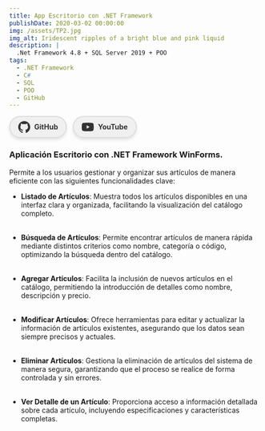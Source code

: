 ```yaml
---
title: App Escritorio con .NET Framework
publishDate: 2020-03-02 00:00:00
img: /assets/TP2.jpg
img_alt: Iridescent ripples of a bright blue and pink liquid
description: |
  .Net Framework 4.8 + SQL Server 2019 + POO
tags:
  - .NET Framework
  - C#
  - SQL
  - POO
  - GitHub
---
```


<div class="tag-container">
    <a class="tag" href="https://github.com/ggonzalez1985/TPFinalNivel2_Gonzalez.git" target="_blank">
    <svg xmlns="http://www.w3.org/2000/svg" width="24" height="24" fill="currentColor" viewBox="0 0 24 24">
        <path d="M12 .297c-6.627 0-12 5.373-12 12 0 5.305 3.438 9.8 8.118 11.4.593.113.81-.257.81-.573v-2.044c-3.305.722-4.003-1.577-4.003-1.577-.541-1.371-1.322-1.734-1.322-1.734-1.082-.741.083-.725.083-.725 1.197.084 1.823 1.226 1.823 1.226 1.064 1.82 2.795 1.294 3.477.991.107-.771.417-1.294.76-1.594-2.665-.306-5.467-1.334-5.467-5.93 0-1.31.469-2.376 1.237-3.22-.124-.305-.537-1.527.118-3.176 0 0 1.012-.324 3.312 1.236.96-.267 1.989-.4 3.014-.404 1.024.003 2.055.137 3.013.404 2.299-1.56 3.311-1.236 3.311-1.236.655 1.649.242 2.871.118 3.176.768.844 1.236 1.91 1.236 3.22 0 4.614-2.81 5.624-5.478 5.926.431.372.81 1.102.81 2.222v3.293c0 .318.215.691.822.574C20.563 22.098 24 17.605 24 12.297c0-6.627-5.373-12-12-12z"/></svg>GitHub</a>
    <a class="tag" href="https://www.youtube.com/watch?v=SLwDc7Ksgps" target="_blank">
    <svg xmlns="http://www.w3.org/2000/svg" width="24" height="24" fill="currentColor" viewBox="0 0 24 24">
        <path d="M23.498 6.186a2.998 2.998 0 00-2.11-2.122C19.482 3.5 12 3.5 12 3.5s-7.482 0-9.389.564a2.998 2.998 0 00-2.109 2.122C0 8.09 0 12 0 12s0 3.91.502 5.814a2.998 2.998 0 002.109 2.122C4.518 20.5 12 20.5 12 20.5s7.482 0 9.389-.564a2.998 2.998 0 002.109-2.122C24 15.91 24 12 24 12s0-3.91-.502-5.814zM9.751 15.509V8.491L15.682 12l-5.931 3.509z"/></svg>YouTube</a>
</div>

<style>
    .tag-container {
        display: flex;
        gap: 0.75rem;
        flex-wrap: wrap;
    }

    .tag {
        display: flex;
        align-items: center;
        padding: 0.5rem 1rem;
        gap: 0.5rem;
        border-radius: 999rem;
        font-size: var(--text-md);
        font-weight: bold;
        line-height: 1.35;
        text-decoration: none;
        transition: background-color 0.3s, color 0.3s, transform 0.3s;
        box-shadow: 0 4px 6px rgba(0, 0, 0, 0.1);
    }

    /* Estilos para modo claro */
    @media (prefers-color-scheme: light) {
        .tag {
            color: #333; /* Texto oscuro */
            background-color: #f0f0f0; /* Fondo claro */
            border: 2px solid #ddd; /* Borde claro */
        }

        .tag:hover {
            background-color: #e0e0e0; /* Fondo un poco más oscuro al pasar el mouse */
            transform: scale(1.05);
        }

        .tag:active {
            background-color: #ccc; /* Fondo más oscuro al hacer clic */
        }
    }

    /* Estilos para modo oscuro */
    @media (prefers-color-scheme: dark) {
        .tag {
            color: #f0f0f0; /* Texto claro */
            background-color: #333; /* Fondo oscuro */
            border: 2px solid #444; /* Borde oscuro */
        }

        .tag:hover {
            background-color: #444; /* Fondo un poco más claro al pasar el mouse */
            transform: scale(1.05);
        }

        .tag:active {
            background-color: #555; /* Fondo más claro al hacer clic */
        }
    }
</style>

### Aplicación Escritorio con .NET Framework WinForms.


Permite a los usuarios gestionar y organizar sus artículos de manera eficiente con las siguientes funcionalidades clave:

- **Listado de Artículos**: Muestra todos los artículos disponibles en una interfaz clara y organizada, facilitando la visualización del catálogo completo.<br><br>

- **Búsqueda de Artículos**: Permite encontrar artículos de manera rápida mediante distintos criterios como nombre, categoría o código, optimizando la búsqueda dentro del catálogo.<br><br>

- **Agregar Artículos**: Facilita la inclusión de nuevos artículos en el catálogo, permitiendo la introducción de detalles como nombre, descripción y precio.<br><br>

- **Modificar Artículos**: Ofrece herramientas para editar y actualizar la información de artículos existentes, asegurando que los datos sean siempre precisos y actuales.<br><br>

- **Eliminar Artículos**: Gestiona la eliminación de artículos del sistema de manera segura, garantizando que el proceso se realice de forma controlada y sin errores.<br><br>

- **Ver Detalle de un Artículo**: Proporciona acceso a información detallada sobre cada artículo, incluyendo especificaciones y características completas.
